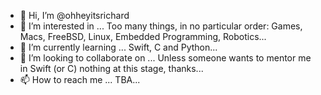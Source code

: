 - 👋 Hi, I’m @ohheyitsrichard
- 👀 I’m interested in ... Too many things, in no particular order: Games, Macs, FreeBSD, Linux, Embedded Programming, Robotics...
- 🌱 I’m currently learning ... Swift, C and Python...
- 💞️ I’m looking to collaborate on ... Unless someone wants to mentor me in Swift (or C) nothing at this stage, thanks...
- 📫 How to reach me ... TBA...

<!---
ohheyitsrichard/ohheyitsrichard is a ✨ special ✨ repository because its `README.md` (this file) appears on your GitHub profile.
You can click the Preview link to take a look at your changes.
--->
